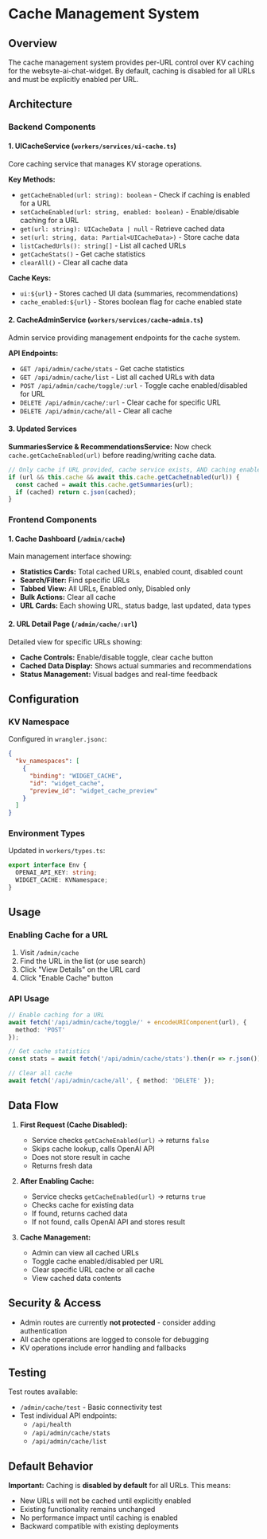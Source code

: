 # Cache Management System

## Overview

The cache management system provides per-URL control over KV caching for the websyte-ai-chat-widget. By default, caching is disabled for all URLs and must be explicitly enabled per URL.

## Architecture

### Backend Components

#### 1. UICacheService (`workers/services/ui-cache.ts`)
Core caching service that manages KV storage operations.

**Key Methods:**
- `getCacheEnabled(url: string): boolean` - Check if caching is enabled for a URL
- `setCacheEnabled(url: string, enabled: boolean)` - Enable/disable caching for a URL  
- `get(url: string): UICacheData | null` - Retrieve cached data
- `set(url: string, data: Partial<UICacheData>)` - Store cache data
- `listCachedUrls(): string[]` - List all cached URLs
- `getCacheStats()` - Get cache statistics
- `clearAll()` - Clear all cache data

**Cache Keys:**
- `ui:${url}` - Stores cached UI data (summaries, recommendations)
- `cache_enabled:${url}` - Stores boolean flag for cache enabled state

#### 2. CacheAdminService (`workers/services/cache-admin.ts`)
Admin service providing management endpoints for the cache system.

**API Endpoints:**
- `GET /api/admin/cache/stats` - Get cache statistics
- `GET /api/admin/cache/list` - List all cached URLs with data
- `POST /api/admin/cache/toggle/:url` - Toggle cache enabled/disabled for URL
- `DELETE /api/admin/cache/:url` - Clear cache for specific URL
- `DELETE /api/admin/cache/all` - Clear all cache

#### 3. Updated Services
**SummariesService & RecommendationsService:**
Now check `cache.getCacheEnabled(url)` before reading/writing cache data.

```typescript
// Only cache if URL provided, cache service exists, AND caching enabled for URL
if (url && this.cache && await this.cache.getCacheEnabled(url)) {
  const cached = await this.cache.getSummaries(url);
  if (cached) return c.json(cached);
}
```

### Frontend Components

#### 1. Cache Dashboard (`/admin/cache`)
Main management interface showing:
- **Statistics Cards:** Total cached URLs, enabled count, disabled count
- **Search/Filter:** Find specific URLs
- **Tabbed View:** All URLs, Enabled only, Disabled only
- **Bulk Actions:** Clear all cache
- **URL Cards:** Each showing URL, status badge, last updated, data types

#### 2. URL Detail Page (`/admin/cache/:url`)
Detailed view for specific URLs showing:
- **Cache Controls:** Enable/disable toggle, clear cache button
- **Cached Data Display:** Shows actual summaries and recommendations
- **Status Management:** Visual badges and real-time feedback

## Configuration

### KV Namespace
Configured in `wrangler.jsonc`:
```json
{
  "kv_namespaces": [
    {
      "binding": "WIDGET_CACHE",
      "id": "widget_cache", 
      "preview_id": "widget_cache_preview"
    }
  ]
}
```

### Environment Types
Updated in `workers/types.ts`:
```typescript
export interface Env {
  OPENAI_API_KEY: string;
  WIDGET_CACHE: KVNamespace;
}
```

## Usage

### Enabling Cache for a URL
1. Visit `/admin/cache`
2. Find the URL in the list (or use search)
3. Click "View Details" on the URL card
4. Click "Enable Cache" button

### API Usage
```typescript
// Enable caching for a URL
await fetch('/api/admin/cache/toggle/' + encodeURIComponent(url), {
  method: 'POST'
});

// Get cache statistics
const stats = await fetch('/api/admin/cache/stats').then(r => r.json());

// Clear all cache
await fetch('/api/admin/cache/all', { method: 'DELETE' });
```

## Data Flow

1. **First Request (Cache Disabled):**
   - Service checks `getCacheEnabled(url)` → returns `false`
   - Skips cache lookup, calls OpenAI API
   - Does not store result in cache
   - Returns fresh data

2. **After Enabling Cache:**
   - Service checks `getCacheEnabled(url)` → returns `true`
   - Checks cache for existing data
   - If found, returns cached data
   - If not found, calls OpenAI API and stores result

3. **Cache Management:**
   - Admin can view all cached URLs
   - Toggle cache enabled/disabled per URL
   - Clear specific URL cache or all cache
   - View cached data contents

## Security & Access

- Admin routes are currently **not protected** - consider adding authentication
- All cache operations are logged to console for debugging
- KV operations include error handling and fallbacks

## Testing

Test routes available:
- `/admin/cache/test` - Basic connectivity test
- Test individual API endpoints:
  - `/api/health`
  - `/api/admin/cache/stats` 
  - `/api/admin/cache/list`

## Default Behavior

**Important:** Caching is **disabled by default** for all URLs. This means:
- New URLs will not be cached until explicitly enabled
- Existing functionality remains unchanged
- No performance impact until caching is enabled
- Backward compatible with existing deployments